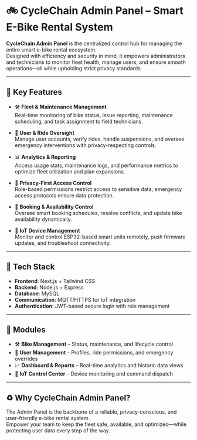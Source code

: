 # 🚲 CycleChain Admin Panel – Smart E-Bike Rental System

**CycleChain Admin Panel** is the centralized control hub for managing the entire smart e-bike rental ecosystem.  
Designed with efficiency and security in mind, it empowers administrators and technicians to monitor fleet health, manage users, and ensure smooth operations—all while upholding strict privacy standards.

---

## 🌟 Key Features

- 🛠️ **Fleet & Maintenance Management**  
  Real-time monitoring of bike status, issue reporting, maintenance scheduling, and task assignment to field technicians.

- 👥 **User & Ride Oversight**  
  Manage user accounts, verify rides, handle suspensions, and oversee emergency interventions with privacy-respecting controls.

- 📊 **Analytics & Reporting**  
  Access usage stats, maintenance logs, and performance metrics to optimize fleet utilization and plan expansions.

- 🔐 **Privacy-First Access Control**  
  Role-based permissions restrict access to sensitive data; emergency access protocols ensure data protection.

- 📅 **Booking & Availability Control**  
  Oversee smart booking schedules, resolve conflicts, and update bike availability dynamically.

- 🔄 **IoT Device Management**  
  Monitor and control ESP32-based smart units remotely, push firmware updates, and troubleshoot connectivity.

---

## 🔧 Tech Stack

- **Frontend**: Next.js + Tailwind CSS
- **Backend**: Node.js + Express
- **Database**: MySQL
- **Communication**: MQTT/HTTPS for IoT integration
- **Authentication**: JWT-based secure login with role management

---

## 📂 Modules

- 🛠️ **Bike Management** – Status, maintenance, and lifecycle control
- 👤 **User Management** – Profiles, ride permissions, and emergency overrides
- 📈 **Dashboard & Reports** – Real-time analytics and historic data views
- 📡 **IoT Control Center** – Device monitoring and command dispatch

---

## ♻️ Why CycleChain Admin Panel?

The Admin Panel is the backbone of a reliable, privacy-conscious, and user-friendly e-bike rental system.  
Empower your team to keep the fleet safe, available, and optimized—while protecting user data every step of the way.
